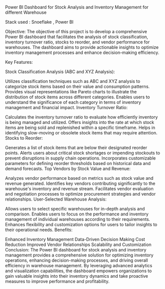 Power BI Dashboard for Stock Analysis and Inventory Management for different Warehouse 

Stack used : Snoeflake , Power BI

Objective:
The objective of this project is to develop a comprehensive Power BI dashboard that facilitates the analysis of stock classification, inventory turnover ratio, stocks to reorder, and vendor performance for warehouses. The dashboard aims to provide actionable insights to optimize inventory management processes and enhance decision-making efficiency.

Key Features:

Stock Classification Analysis (ABC and XYZ Analysis):

Utilizes classification techniques such as ABC and XYZ analysis to categorize stock items based on their value and consumption patterns.
Provides visual representations like Pareto charts to illustrate the distribution of stock items across different categories.
Enables users to understand the significance of each category in terms of inventory management and financial impact.
Inventory Turnover Ratio:

Calculates the inventory turnover ratio to evaluate how efficiently inventory is being managed and utilized.
Offers insights into the rate at which stock items are being sold and replenished within a specific timeframe.
Helps in identifying slow-moving or obsolete stock items that may require attention.
Stocks to Reorder:

Generates a list of stock items that are below their designated reorder points.
Alerts users about critical stock shortages or impending stockouts to prevent disruptions in supply chain operations.
Incorporates customizable parameters for defining reorder thresholds based on historical data and demand forecasts.
Top Vendors by Stock Value and Revenue:

Analyzes vendor performance based on metrics such as stock value and revenue generated.
Identifies key vendors contributing significantly to the warehouse's inventory and revenue stream.
Facilitates vendor evaluation and negotiation processes to optimize procurement strategies and vendor relationships.
User-Selected Warehouse Analysis:

Allows users to select specific warehouses for in-depth analysis and comparison.
Enables users to focus on the performance and inventory management of individual warehouses according to their requirements.
Enhances flexibility and customization options for users to tailor insights to their operational needs.
Benefits:

Enhanced Inventory Management
Data-Driven Decision Making
Cost Reduction
Improved Vendor Relationships
Scalability and Customization
Conclusion:
The Power BI dashboard for stock analysis and inventory management provides a comprehensive solution for optimizing inventory operations, enhancing decision-making processes, and driving overall efficiency in warehouse management. By leveraging advanced analytics and visualization capabilities, the dashboard empowers organizations to gain valuable insights into their inventory dynamics and take proactive measures to improve performance and profitability.
